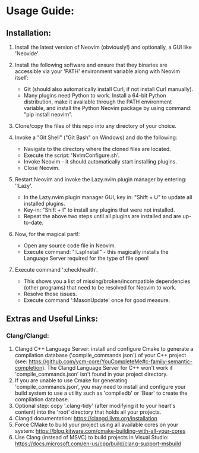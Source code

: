 # Usage Guide:

## Installation:

1. Install the latest version of Neovim (obviously!) and optionally, a GUI like 'Neovide'.

2. Install the following software and ensure that they binaries are accessible via your 'PATH' environment variable along with Neovim itself:
   * Git (should also automatically install Curl, if not install Curl manually).
   * Many plugins need Python to work. Install a 64-bit Python distribution, make it available through the PATH environment variable, and install the Python Neovim package by using command: "pip install neovim".

3. Clone/copy the files of this repo into any directory of your choice.

4. Invoke a "Git Shell" ("Git Bash" on Windows) and do the following:
   * Navigate to the directory where the cloned files are located.
   * Execute the script: 'NvimConfigure.sh'.
   * Invoke Neovim - it should automatically start installing plugins.
   * Close Neovim.

5. Restart Neovim and invoke the Lazy.nvim plugin manager by entering: ':Lazy'.
   * In the Lazy.nvim plugin manager GUI, key in: "Shift + U" to update all installed plugins.
   * Key-in: "Shift + I" to install any plugins that were not installed.
   * Repeat the above two steps until all plugins are installed and are up-to-date.

6. Now, for the magical part!:
   * Open any source code file in Neovim.
   * Execute command: ":LspInstall" - this magically installs the Language Server required for the type of file open!

7. Execute command ':checkhealth'.
   * This shows you a list of missing/broken/incompatible dependencies (other programs) that need to be resolved for Neovim to work.
   * Resolve those issues.
   * Execute command ':MasonUpdate' once for good measure.

## Extras and Useful Links:
### Clang/Clangd:

1. Clangd C++ Language Server: install and configure Cmake to generate a compilation database ('compile_commands.json') of your C++ project (see: https://github.com/ycm-core/YouCompleteMe#c-family-semantic-completion). The Clangd Language Server for C++ won't work if 'compile_commands.json' isn't found in your project directory.
2. If you are unable to use Cmake for generating 'compile_commands.json', you may need to install and configure your build system to use a utility such as 'compiledb' or 'Bear' to create the compilation database.
3. Optional step: copy '.clang-tidy' (after modifying it to your heart's content) into the 'root' directory that holds all your projects.
4. Clangd documentation: https://clangd.llvm.org/installation
5. Force CMake to build your project using all available cores on your system: https://blog.kitware.com/cmake-building-with-all-your-cores
6. Use Clang (instead of MSVC) to build projects in Visual Studio: https://docs.microsoft.com/en-us/cpp/build/clang-support-msbuild
